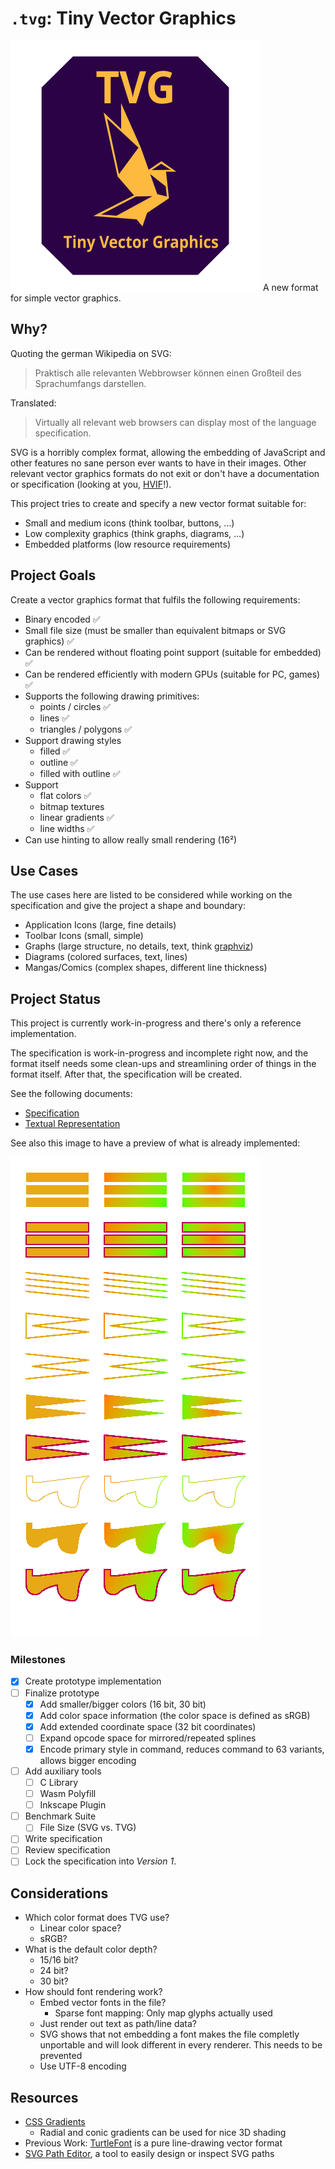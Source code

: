 # `.tvg`: Tiny Vector Graphics

![Project Logo](design/logo.svg) A new format for simple vector graphics.

## Why?

Quoting the german Wikipedia on SVG:

> Praktisch alle relevanten Webbrowser können einen Großteil des Sprachumfangs darstellen.

Translated:

> Virtually all relevant web browsers can display most of the language specification.

SVG is a horribly complex format, allowing the embedding of JavaScript and other features no sane person ever wants to have in their images. Other relevant vector graphics formats do not exit or don't have a documentation or specification (looking at you, [HVIF](https://en.wikipedia.org/wiki/Haiku_Vector_Icon_Format)!).

This project tries to create and specify a new vector format suitable for:

- Small and medium icons (think toolbar, buttons, …)
- Low complexity graphics (think graphs, diagrams, …)
- Embedded platforms (low resource requirements)

## Project Goals

Create a vector graphics format that fulfils the following requirements:

- Binary encoded ✅
- Small file size (must be smaller than equivalent bitmaps or SVG graphics) ✅
- Can be rendered without floating point support (suitable for embedded) ✅
- Can be rendered efficiently with modern GPUs (suitable for PC, games) ✅
- Supports the following drawing primitives:
  - points / circles ✅
  - lines ✅
  - triangles / polygons ✅
- Support drawing styles
  - filled ✅
  - outline ✅
  - filled with outline ✅
- Support
  - flat colors ✅
  - bitmap textures
  - linear gradients ✅
  - line widths ✅
- Can use hinting to allow really small rendering (16²)

## Use Cases

The use cases here are listed to be considered while working on the specification and give the project a shape and boundary:

- Application Icons (large, fine details)
- Toolbar Icons (small, simple)
- Graphs (large structure, no details, text, think [graphviz](https://graphviz.org/))
- Diagrams (colored surfaces, text, lines)
- Mangas/Comics (complex shapes, different line thickness)

## Project Status

This project is currently work-in-progress and there's only a reference implementation.

The specification is work-in-progress and incomplete right now, and the format itself needs some clean-ups and streamlining order of things in the format itself. After that, the specification will be created.

See the following documents:

- [Specification](documents/specification.md)
- [Textual Representation](documents/text-format.md)

See also this image to have a preview of what is already implemented:

![Preview](examples/everything.png)

### Milestones

- [x] Create prototype implementation
- [ ] Finalize prototype
  - [x] Add smaller/bigger colors (16 bit, 30 bit)
  - [x] Add color space information (the color space is defined as sRGB)
  - [x] Add extended coordinate space (32 bit coordinates)
  - [ ] Expand opcode space for mirrored/repeated splines
  - [x] Encode primary style in command, reduces command to 63 variants, allows bigger encoding
- [ ] Add auxiliary tools
  - [ ] C Library
  - [ ] Wasm Polyfill
  - [ ] Inkscape Plugin
- [ ] Benchmark Suite
  - [ ] File Size (SVG vs. TVG)
- [ ] Write specification
- [ ] Review specification
- [ ] Lock the specification into _Version 1_.

## Considerations

- Which color format does TVG use?
  - Linear color space?
  - sRGB?
- What is the default color depth?
  - 15/16 bit?
  - 24 bit?
  - 30 bit?
- How should font rendering work?
  - Embed vector fonts in the file?
    - Sparse font mapping: Only map glyphs actually used
  - Just render out text as path/line data?
  - SVG shows that not embedding a font makes the file completly unportable and will look different in every renderer. This needs to be prevented
  - Use UTF-8 encoding

## Resources

- [CSS Gradients](https://css-tricks.com/css3-gradients/)
  - Radial and conic gradients can be used for nice 3D shading
- Previous Work: [TurtleFont](https://github.com/MasterQ32/turtlefont) is a pure line-drawing vector format
- [SVG Path Editor](https://yqnn.github.io/svg-path-editor/), a tool to easily design or inspect SVG paths
